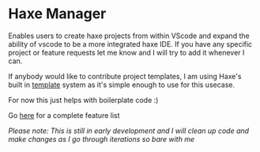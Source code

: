 # Haxe Manager

Enables users to create haxe projects from within VScode and expand the ability of vscode to be a more integrated haxe IDE. If you have any specific project or feature requests let me know and I will try to add it whenever I can. 

If anybody would like to contribute project templates, I am using Haxe's built in [template](https://haxe.org/manual/std-template.html) system as it's simple enough to use for this usecase.  

For now this just helps with boilerplate code :)

Go [here](https://github.com/Jarrio/Haxe-Manager/blob/master/Features.md) for a complete feature list

*Please note: This is still in early development and I will clean up code and make changes as I go through iterations so bare with me*
